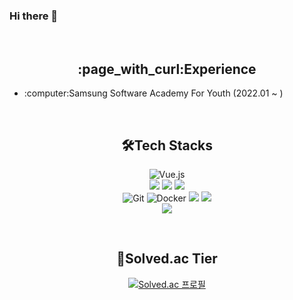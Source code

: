 ### Hi there 👋

<!--
**sangtae365/sangtae365** is a ✨ _special_ ✨ repository because its `README.md` (this file) appears on your GitHub profile.

Here are some ideas to get you started:

- 🔭 I’m currently working on ...
- 🌱 I’m currently learning ...
- 👯 I’m looking to collaborate on ...
- 🤔 I’m looking for help with ...
- 💬 Ask me about ...
- 📫 How to reach me: ...
- 😄 Pronouns: ...
- ⚡ Fun fact: ...
-->


<br>

<h2 align="center">:page_with_curl:Experience</h3>

<div>
  
  <ul>
    <li>:computer:Samsung Software Academy For Youth (2022.01 ~ )</li>
  </ul>
  
</div>

<br>

<h2 align="center">🛠Tech Stacks</h3>

<div align="center" style="text-align: center">
  
  ![Vue.js](https://img.shields.io/badge/-Vue.js-4fc08d?logo=Vue.js&logoColor=black&style=flat-square)
  <br>
  <img src="https://img.shields.io/badge/Java-007396?style=flat-square&logo=Java&logoColor=white"/> <img src="https://img.shields.io/badge/SpringBoot-6DB33F?style=flat-square&logo=spring&logoColor=white"/> <img src="https://img.shields.io/badge/MySQL-4479A1?style=flat-square&logo=MySQL&logoColor=white"/> 
  <br>
  ![Git](https://img.shields.io/badge/-Git-f05032?logo=Git&logoColor=white&style=flat-square) ![Docker](https://img.shields.io/badge/-Docker-2496ed?logo=Docker&logoColor=white&style=flat-square) <img src="https://img.shields.io/badge/Jira-0052CC?style=flat-square&logo=Jira-Software&logoColor=white"/> <img src="https://img.shields.io/badge/Nginx-009639?style=flat-square&logo=Nginx&logoColor=white"/>
  <br>
  <img src="https://img.shields.io/badge/Amazon AWS-232F3E?style=flat-square&logo=Amazon-AWS&logoColor=white"/>
  
</div>


<br>

<h2 align="center">🏅Solved.ac Tier</h3>

<div align="center" style="text-align:center">
  
  [![Solved.ac 프로필](http://mazassumnida.wtf/api/v2/generate_badge?boj=sangtae365)](https://solved.ac/sangtae365)

</div>
